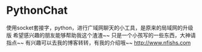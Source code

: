 PythonChat
==========

使用socket套接字，python，进行广域网聊天的小工具，是原来的局域网的升级版
希望感兴趣的朋友能够帮助我这个渣渣~~
只是一个小孩写的一些东西，大神请指点~~
有兴趣可以去我的博客转转，有我的介绍哦~~
http://www.nfishs.com
